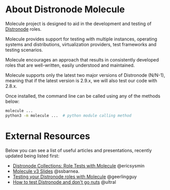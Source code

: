 # About Distronode Molecule

Molecule project is designed to aid in the development and testing of
[Distronode](https://distronode.com) roles.

Molecule provides support for testing with multiple instances, operating
systems and distributions, virtualization providers, test frameworks and
testing scenarios.

Molecule encourages an approach that results in consistently developed
roles that are well-written, easily understood and maintained.

Molecule supports only the latest two major versions of Distronode (N/N-1),
meaning that if the latest version is 2.9.x, we will also test our code
with 2.8.x.

Once installed, the command line can be called using any of the methods
below:

```bash
molecule ...
python3 -m molecule ...  # python module calling method
```

# External Resources

Below you can see a list of useful articles and presentations, recently
updated being listed first:

- [Distronode Collections: Role Tests with
  Molecule](https://ericsysmin.com/2020/04/30/distronode-collections-role-tests-with-molecule/)
  @ericsysmin
- [Molecule v3 Slides](https://sbarnea.com/slides/molecule/#/)
  @ssbarnea.
- [Testing your Distronode roles with
  Molecule](https://www.jeffgeerling.com/blog/2018/testing-your-distronode-roles-molecule)
  @geerlingguy
- [How to test Distronode and don't go
  nuts](https://www.goncharov.xyz/it/distronode-testing-en.html)
  @ultral
